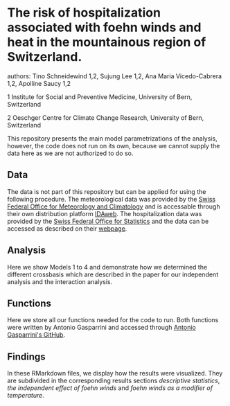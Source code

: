 # The risk of hospitalization associated with foehn winds and heat in the mountainous region of Switzerland.
authors: Tino Schneidewind 1,2, Sujung Lee 1,2, Ana Maria Vicedo-Cabrera 1,2, Apolline Saucy 1,2


1 Institute for Social and Preventive Medicine, University of Bern, Switzerland

2 Oeschger Centre for Climate Change Research, University of Bern, Switzerland


This repository presents the main model parametrizations of the analysis, however, the code does not run on its own, because we cannot supply the data here as we are not authorized to do so. 

## Data
The data is not part of this repository but can be applied for using the following procedure. The meteorological data was provided by the [Swiss Federal Office for Meteorology and Climatology](https://www.meteoschweiz.admin.ch/#tab=forecast-map) and is accessable through their own distribution platform [IDAweb](https://www.meteoschweiz.admin.ch/service-und-publikationen/service/wetter-und-klimaprodukte/datenportal-fuer-lehre-und-forschung.html). The hospitalization data was provided by the [Swiss Federal Office for Statistics](https://www.bfs.admin.ch/bfs/de/home.html) and the data can be accessed as described on their [webpage](https://www.bfs.admin.ch/bfs/de/home/statistiken/gesundheit/erhebungen/ms.html).

## Analysis 
Here we show Models 1 to 4 and demonstrate how we determined the different crossbasis which are described in the paper for our independent analysis and the interaction analysis. 

## Functions
Here we store all our functions needed for the code to run. Both functions were written by Antonio Gasparrini and accessed through [Antonio Gasparrini's GitHub](https://github.com/gasparrini).

## Findings
In these RMarkdown files, we display how the results were visualized. They are subdivided in the corresponding results sections *descriptive statistics*, *the independent effect of foehn winds* and *foehn winds as a modifier of temperature*.
